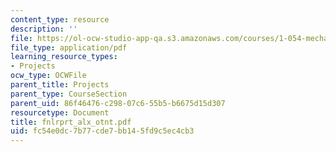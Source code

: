 ```yaml
---
content_type: resource
description: ''
file: https://ol-ocw-studio-app-qa.s3.amazonaws.com/courses/1-054-mechanics-and-design-of-concrete-structures-spring-2004/fc54e0dc7b77cde7bb145fd9c5ec4cb3_fnlrprt_alx_otnt.pdf
file_type: application/pdf
learning_resource_types:
- Projects
ocw_type: OCWFile
parent_title: Projects
parent_type: CourseSection
parent_uid: 86f46476-c298-07c6-55b5-b6675d15d307
resourcetype: Document
title: fnlrprt_alx_otnt.pdf
uid: fc54e0dc-7b77-cde7-bb14-5fd9c5ec4cb3
---
```

